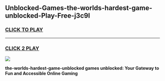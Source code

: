
## Unblocked-Games-the-worlds-hardest-game-unblocked-Play-Free-j3c9l
<h3>
<a href="https://premium76.site?title=the-worlds-hardest-game-unblocked&ref=21A">CLICK TO PLAY</a></h3>
<hr>

<h3>
<a href="https://premium76.site?title=the-worlds-hardest-game-unblocked&ref=21A">CLICK 2 PLAY</a>
  
</h3>

<a href="https://premium76.site?title=the-worlds-hardest-game-unblocked&ref=21A"><img src="https://clearcache.store/games.png"></a>


**the-worlds-hardest-game-unblocked games unblocked: Your Gateway to Fun and Accessible Online Gaming**
